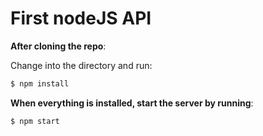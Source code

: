# First nodeJS API

**After cloning the repo**:

Change into the directory and run:

```bash
$ npm install
```

**When everything is installed, start the server by running**:

```bash
$ npm start
```
